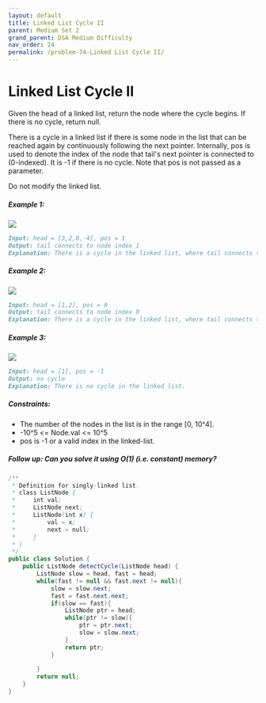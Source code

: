 ```yaml
---
layout: default
title: Linked List Cycle II
parent: Medium Set 2
grand_parent: DSA Medium Difficulty
nav_order: 24
permalink: /problem-74-Linked List Cycle II/
---
```

# Linked List Cycle II
Given the head of a linked list, return the node where the cycle begins. If there is no cycle, return null.

There is a cycle in a linked list if there is some node in the list that can be reached again by continuously following the next pointer. Internally, pos is used to denote the index of the node that tail's next pointer is connected to (0-indexed). It is -1 if there is no cycle. Note that pos is not passed as a parameter.

Do not modify the linked list.

##### Example 1:
![](../../assets/images/ds/circularlinkedlist1.png)
```markdown
Input: head = [3,2,0,-4], pos = 1
Output: tail connects to node index 1
Explanation: There is a cycle in the linked list, where tail connects to the second node.
```
##### Example 2:
![](../../assets/images/ds/circularlinkedlist_test2.png)
```markdown
Input: head = [1,2], pos = 0
Output: tail connects to node index 0
Explanation: There is a cycle in the linked list, where tail connects to the first node.
```
##### Example 3:
![](../../assets/images/ds/circularlinkedlist_test3.png)
```markdown
Input: head = [1], pos = -1
Output: no cycle
Explanation: There is no cycle in the linked list.
```
##### Constraints:
* The number of the nodes in the list is in the range [0, 10^4].
* -10^5 <= Node.val <= 10^5
* pos is -1 or a valid index in the linked-list.

##### Follow up: Can you solve it using O(1) (i.e. constant) memory?
```java
/**
 * Definition for singly-linked list.
 * class ListNode {
 *     int val;
 *     ListNode next;
 *     ListNode(int x) {
 *         val = x;
 *         next = null;
 *     }
 * }
 */
public class Solution {
    public ListNode detectCycle(ListNode head) {
        ListNode slow = head, fast = head;
        while(fast != null && fast.next != null){
            slow = slow.next;
            fast = fast.next.next;
            if(slow == fast){
                ListNode ptr = head;
                while(ptr != slow){
                    ptr = ptr.next;
                    slow = slow.next;
                }
                return ptr;
            }
            
        }
        return null;
    }
}
```